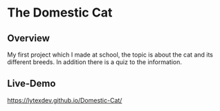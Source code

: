 # The Domestic Cat

## Overview

My first project which I made at school, the topic is about the cat and its different breeds.
In addition there is a quiz to the information.

## Live-Demo
https://lytexdev.github.io/Domestic-Cat/
